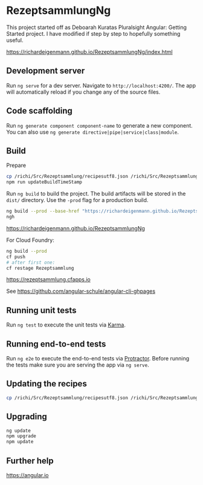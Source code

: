 # RezeptsammlungNg

This project started off as Deboarah Kuratas Pluralsight Angular: Getting Started project. I have modified if step by step to hopefully something useful.

<https://richardeigenmann.github.io/RezeptsammlungNg/index.html>

## Development server

Run `ng serve` for a dev server. Navigate to `http://localhost:4200/`. The app will automatically reload if you change any of the source files.

## Code scaffolding

Run `ng generate component component-name` to generate a new component. You can also use `ng generate directive|pipe|service|class|module`.

## Build

Prepare

```bash
cp /richi/Src/Rezeptsammlung/recipesutf8.json /richi/Src/RezeptsammlungNg/recipes.json
npm run updateBuildTimeStamp
```

Run `ng build` to build the project. The build artifacts will be stored in the `dist/` directory. Use the `-prod` flag for a production build.

```bash
ng build --prod --base-href "https://richardeigenmann.github.io/RezeptsammlungNg/"
ngh
```

https://richardeigenmann.github.io/RezeptsammlungNg

For Cloud Foundry:

```bash
ng build --prod
cf push
# after first one:
cf restage Rezeptsammlung
```

https://rezeptsammlung.cfapps.io

See <https://github.com/angular-schule/angular-cli-ghpages>

## Running unit tests

Run `ng test` to execute the unit tests via [Karma](https://karma-runner.github.io).

## Running end-to-end tests

Run `ng e2e` to execute the end-to-end tests via [Protractor](http://www.protractortest.org/).
Before running the tests make sure you are serving the app via `ng serve`.

## Updating the recipes

```bash
cp /richi/Src/Rezeptsammlung/recipesutf8.json /richi/Src/RezeptsammlungNg/recipes.json
```

## Upgrading

```bash
ng update
npm upgrade
npm update
```

## Further help

<https://angular.io>
